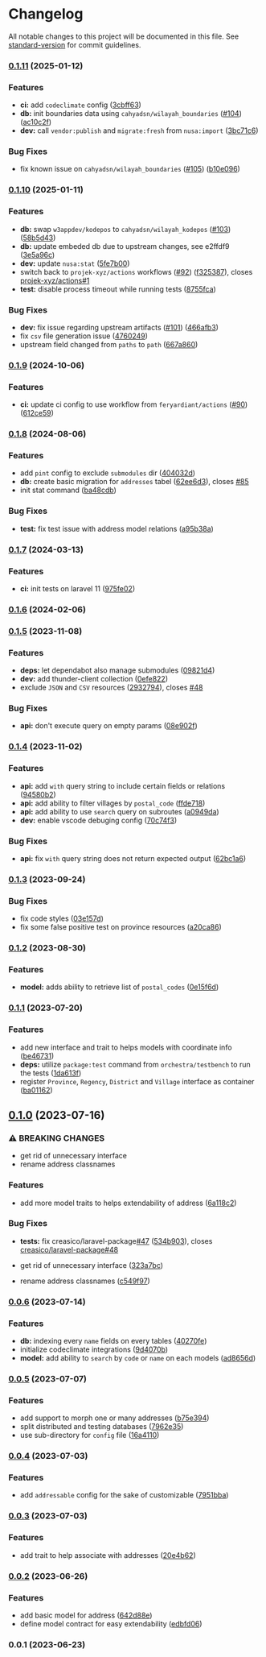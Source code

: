 # Changelog

All notable changes to this project will be documented in this file. See [standard-version](https://github.com/conventional-changelog/standard-version) for commit guidelines.

### [0.1.11](https://github.com/creasico/laravel-nusa/compare/v0.1.10...v0.1.11) (2025-01-12)


### Features

* **ci:** add `codeclimate` config ([3cbff63](https://github.com/creasico/laravel-nusa/commit/3cbff635b5810f83d392aa5942f72ac5a985aeeb))
* **db:** init boundaries data using `cahyadsn/wilayah_boundaries` ([#104](https://github.com/creasico/laravel-nusa/issues/104)) ([ac10c2f](https://github.com/creasico/laravel-nusa/commit/ac10c2fa9421dde0f441906086c1691096ca17a1))
* **dev:** call `vendor:publish` and `migrate:fresh` from `nusa:import` ([3bc71c6](https://github.com/creasico/laravel-nusa/commit/3bc71c621904ed68c9ee24ff34d3d184c3a5496d))


### Bug Fixes

* fix known issue on `cahyadsn/wilayah_boundaries` ([#105](https://github.com/creasico/laravel-nusa/issues/105)) ([b10e096](https://github.com/creasico/laravel-nusa/commit/b10e09613765d266572d80aa3dc9f8fbe6e63b8d))

### [0.1.10](https://github.com/creasico/laravel-nusa/compare/v0.1.9...v0.1.10) (2025-01-11)


### Features

* **db:** swap `w3appdev/kodepos` to `cahyadsn/wilayah_kodepos` ([#103](https://github.com/creasico/laravel-nusa/issues/103)) ([58b5d43](https://github.com/creasico/laravel-nusa/commit/58b5d43d4c80a38273f108d4c8f1bf1db4f8f863))
* **db:** update embeded db due to upstream changes, see e2ffdf9 ([3e5a96c](https://github.com/creasico/laravel-nusa/commit/3e5a96ca648dcb66c901285bda3713f1b6ae155a))
* **dev:** update `nusa:stat` ([5fe7b00](https://github.com/creasico/laravel-nusa/commit/5fe7b009473cc4e6ed015239f8818840f39a8297))
* switch back to `projek-xyz/actions` workflows ([#92](https://github.com/creasico/laravel-nusa/issues/92)) ([f325387](https://github.com/creasico/laravel-nusa/commit/f325387c43de3c941ed0f9a045f7e4e5e0540891)), closes [projek-xyz/actions#1](https://github.com/projek-xyz/actions/issues/1)
* **test:** disable process timeout while running tests ([8755fca](https://github.com/creasico/laravel-nusa/commit/8755fca6057782907fc5f91ead6f2eae327a5435))


### Bug Fixes

* **dev:** fix issue regarding upstream artifacts ([#101](https://github.com/creasico/laravel-nusa/issues/101)) ([466afb3](https://github.com/creasico/laravel-nusa/commit/466afb381297c34989c5b79e0ae75a96a5014b68))
* fix `csv` file generation issue ([4760249](https://github.com/creasico/laravel-nusa/commit/4760249ac4fffde63cc55b06d1e893740bb39701))
* upstream field changed from `paths` to `path` ([667a860](https://github.com/creasico/laravel-nusa/commit/667a860dd1dc0b530510e777b898ac5c8fc66043))

### [0.1.9](https://github.com/creasico/laravel-nusa/compare/v0.1.8...v0.1.9) (2024-10-06)


### Features

* **ci:** update ci config to use workflow from `feryardiant/actions` ([#90](https://github.com/creasico/laravel-nusa/issues/90)) ([612ce59](https://github.com/creasico/laravel-nusa/commit/612ce59246db9025b8653dfb3b6c803523bfdfae))

### [0.1.8](https://github.com/creasico/laravel-nusa/compare/v0.1.7...v0.1.8) (2024-08-06)


### Features

* add `pint` config to exclude `submodules` dir ([404032d](https://github.com/creasico/laravel-nusa/commit/404032d48d02dea2744d5e679a7eb4b315cb5d18))
* **db:** create basic migration for `addresses` tabel ([62ee6d3](https://github.com/creasico/laravel-nusa/commit/62ee6d3239f994698bf9208c0657b71615e39e6f)), closes [#85](https://github.com/creasico/laravel-nusa/issues/85)
* init stat command ([ba48cdb](https://github.com/creasico/laravel-nusa/commit/ba48cdbf3f8b2297f76f1958e0d4c79ad82db017))


### Bug Fixes

* **test:** fix test issue with address model relations ([a95b38a](https://github.com/creasico/laravel-nusa/commit/a95b38ad76592f16389bee3696f9f85e111bf564))

### [0.1.7](https://github.com/creasico/laravel-nusa/compare/v0.1.6...v0.1.7) (2024-03-13)


### Features

* **ci:** init tests on laravel 11 ([975fe02](https://github.com/creasico/laravel-nusa/commit/975fe021773137662b77bc2974344c0469e534e3))

### [0.1.6](https://github.com/creasico/laravel-nusa/compare/v0.1.5...v0.1.6) (2024-02-06)

### [0.1.5](https://github.com/creasico/laravel-nusa/compare/v0.1.4...v0.1.5) (2023-11-08)


### Features

* **deps:** let dependabot also manage submodules ([09821d4](https://github.com/creasico/laravel-nusa/commit/09821d49b35d563a61224d8ca9e929bab797870b))
* **dev:** add thunder-client collection ([0efe822](https://github.com/creasico/laravel-nusa/commit/0efe82262fa46995433ae2aa00f1009c18bd4671))
* exclude `JSON` and `CSV` resources ([2932794](https://github.com/creasico/laravel-nusa/commit/2932794de6789ae6380c00411d3f9b1b4e7bc60e)), closes [#48](https://github.com/creasico/laravel-nusa/issues/48)


### Bug Fixes

* **api:** don't execute query on empty params ([08e902f](https://github.com/creasico/laravel-nusa/commit/08e902f0482c918c3cea44b366d3e2caa6b0c22b))

### [0.1.4](https://github.com/creasico/laravel-nusa/compare/v0.1.3...v0.1.4) (2023-11-02)


### Features

* **api:** add `with` query string to include certain fields or relations ([94580b2](https://github.com/creasico/laravel-nusa/commit/94580b229ca8373ec908749beeb865dcda25f902))
* **api:** add ability to filter villages by `postal_code` ([ffde718](https://github.com/creasico/laravel-nusa/commit/ffde718e32dd1c46cb55eb3d59fc56f0c3f50aeb))
* **api:** add ability to use `search` query on subroutes ([a0949da](https://github.com/creasico/laravel-nusa/commit/a0949daa9d56eb94a89f6076e4e4dae76d2a64f9))
* **dev:** enable vscode debuging config ([70c74f3](https://github.com/creasico/laravel-nusa/commit/70c74f3d5a4a4aa294ba34065afbd4c65324d7f7))


### Bug Fixes

* **api:** fix `with` query string does not return expected output ([62bc1a6](https://github.com/creasico/laravel-nusa/commit/62bc1a675539cdcafd4b1f7686c083cf0abd0edc))

### [0.1.3](https://github.com/creasico/laravel-nusa/compare/v0.1.2...v0.1.3) (2023-09-24)


### Bug Fixes

* fix code styles ([03e157d](https://github.com/creasico/laravel-nusa/commit/03e157d1361c291ea6b885e7349d069d8f29e062))
* fix some false positive test on province resources ([a20ca86](https://github.com/creasico/laravel-nusa/commit/a20ca86cab732cb97fe2c7d0f8939a2c4ebf13fa))

### [0.1.2](https://github.com/creasico/laravel-nusa/compare/v0.1.1...v0.1.2) (2023-08-30)


### Features

* **model:** adds ability to retrieve list of `postal_codes` ([0e15f6d](https://github.com/creasico/laravel-nusa/commit/0e15f6d99fca687b501d81e7449ff2bbd72be724))

### [0.1.1](https://github.com/creasico/laravel-nusa/compare/v0.1.0...v0.1.1) (2023-07-20)


### Features

* add new interface and trait to helps models with coordinate info ([be46731](https://github.com/creasico/laravel-nusa/commit/be4673139b214198241efc4baf80144cdea9b8ae))
* **deps:** utilize `package:test` command from `orchestra/testbench` to run the tests ([1da613f](https://github.com/creasico/laravel-nusa/commit/1da613f3b0421f438c2dea77884ee8015c0e8587))
* register `Province`, `Regency`, `District` and `Village` interface as container ([ba01162](https://github.com/creasico/laravel-nusa/commit/ba011628d90e51284ddc65458678eef0706349cd))

## [0.1.0](https://github.com/creasico/laravel-nusa/compare/v0.0.6...v0.1.0) (2023-07-16)


### ⚠ BREAKING CHANGES

* get rid of unnecessary interface
* rename address classnames

### Features

* add more model traits to helps extendability of address ([6a118c2](https://github.com/creasico/laravel-nusa/commit/6a118c20f6b322b9444e8da8b215fb601bcbe6b8))


### Bug Fixes

* **tests:** fix creasico/laravel-package[#47](https://github.com/creasico/laravel-nusa/issues/47) ([534b903](https://github.com/creasico/laravel-nusa/commit/534b903cb325abbabf508ad6f79ba17e5ac67626)), closes [creasico/laravel-package#48](https://github.com/creasico/laravel-package/issues/48)


* get rid of unnecessary interface ([323a7bc](https://github.com/creasico/laravel-nusa/commit/323a7bc1648b9323333dfcced15e124e3705c1f6))
* rename address classnames ([c549f97](https://github.com/creasico/laravel-nusa/commit/c549f971e67acbbfb7f0c49675f27bcea501695f))

### [0.0.6](https://github.com/creasico/laravel-nusa/compare/v0.0.5...v0.0.6) (2023-07-14)


### Features

* **db:** indexing every `name` fields on every tables ([40270fe](https://github.com/creasico/laravel-nusa/commit/40270fed9a2b8ed28d17b9f5aadcc8578fc88c1c))
* initialize codeclimate integrations ([9d4070b](https://github.com/creasico/laravel-nusa/commit/9d4070b6ce8437fb920248cf83bb2508b70a4ee9))
* **model:** add ability to `search` by `code` or `name` on each models ([ad8656d](https://github.com/creasico/laravel-nusa/commit/ad8656d643f0130d3f0804d930d299da5f36a33b))

### [0.0.5](https://github.com/creasico/laravel-nusa/compare/v0.0.4...v0.0.5) (2023-07-07)


### Features

* add support to morph one or many addresses ([b75e394](https://github.com/creasico/laravel-nusa/commit/b75e394969a28d2f051024cf88f8f86f81c5ce4a))
* split distributed and testing databases ([7962e35](https://github.com/creasico/laravel-nusa/commit/7962e35ca09a8298cd1dc9431d50110d2a30afe5))
* use sub-directory for `config` file ([16a4110](https://github.com/creasico/laravel-nusa/commit/16a4110b4637be5e903faca2df6e38ecb36e4d14))

### [0.0.4](https://github.com/creasico/laravel-nusa/compare/v0.0.3...v0.0.4) (2023-07-03)


### Features

* add `addressable` config for the sake of customizable ([7951bba](https://github.com/creasico/laravel-nusa/commit/7951bbaddd1e97c90fdd5ba01e7fa649d5209b0f))

### [0.0.3](https://github.com/creasico/laravel-nusa/compare/v0.0.2...v0.0.3) (2023-07-03)


### Features

* add trait to help associate with addresses ([20e4b62](https://github.com/creasico/laravel-nusa/commit/20e4b62ddd77ba8d24ed39701a51edcbe57ad720))

### [0.0.2](https://github.com/creasico/laravel-nusa/compare/v0.0.1...v0.0.2) (2023-06-26)


### Features

* add basic model for address ([642d88e](https://github.com/creasico/laravel-nusa/commit/642d88e2fc8507daf11c92d7993a6d18e0786fbf))
* define model contract for easy extendability ([edbfd06](https://github.com/creasico/laravel-nusa/commit/edbfd065de64bf849120e7c493340ab3eef65cf1))

### 0.0.1 (2023-06-23)
